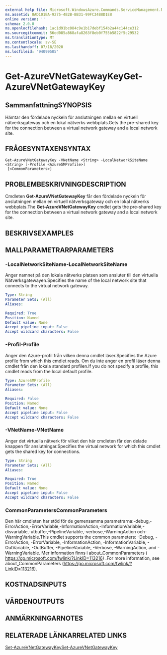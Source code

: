 ```yaml
---
external help file: Microsoft.WindowsAzure.Commands.ServiceManagement.Network.dll-Help.xml
ms.assetid: 8AD101BA-9275-4B2B-BB31-99FC34B8D1E8
online version: ''
schema: 2.0.0
ms.openlocfilehash: 1ac1d91bc084c9e1b17debf154b2a44c144ce312
ms.sourcegitcommit: 56ed085a868afa8263f8eb0f755b5822f5c29532
ms.translationtype: MT
ms.contentlocale: sv-SE
ms.lasthandoff: 07/18/2020
ms.locfileid: "94099505"
---
```

# <span data-ttu-id="32be6-101">Get-AzureVNetGatewayKey</span><span class="sxs-lookup"><span data-stu-id="32be6-101">Get-AzureVNetGatewayKey</span></span>

## <span data-ttu-id="32be6-102">Sammanfattning</span><span class="sxs-lookup"><span data-stu-id="32be6-102">SYNOPSIS</span></span>
<span data-ttu-id="32be6-103">Hämtar den fördelade nyckeln för anslutningen mellan en virtuell nätverksgateway och en lokal nätverks webbplats.</span><span class="sxs-lookup"><span data-stu-id="32be6-103">Gets the pre-shared key for the connection between a virtual network gateway and a local network site.</span></span>

## <span data-ttu-id="32be6-104">FRÅGESYNTAXEN</span><span class="sxs-lookup"><span data-stu-id="32be6-104">SYNTAX</span></span>

```
Get-AzureVNetGatewayKey -VNetName <String> -LocalNetworkSiteName <String> [-Profile <AzureSMProfile>]
 [<CommonParameters>]
```

## <span data-ttu-id="32be6-105">PROBLEMBESKRIVNING</span><span class="sxs-lookup"><span data-stu-id="32be6-105">DESCRIPTION</span></span>
<span data-ttu-id="32be6-106">Cmdleten **Get-AzureVNetGatewayKey** får den fördelade nyckeln för anslutningen mellan en virtuell nätverksgateway och en lokal nätverks webbplats.</span><span class="sxs-lookup"><span data-stu-id="32be6-106">The **Get-AzureVNetGatewayKey** cmdlet gets the pre-shared key for the connection between a virtual network gateway and a local network site.</span></span>

## <span data-ttu-id="32be6-107">BESKRIVS</span><span class="sxs-lookup"><span data-stu-id="32be6-107">EXAMPLES</span></span>

## <span data-ttu-id="32be6-108">MALLPARAMETRAR</span><span class="sxs-lookup"><span data-stu-id="32be6-108">PARAMETERS</span></span>

### <span data-ttu-id="32be6-109">-LocalNetworkSiteName</span><span class="sxs-lookup"><span data-stu-id="32be6-109">-LocalNetworkSiteName</span></span>
<span data-ttu-id="32be6-110">Anger namnet på den lokala nätverks platsen som ansluter till den virtuella Nätverksgatewayen.</span><span class="sxs-lookup"><span data-stu-id="32be6-110">Specifies the name of the local network site that connects to the virtual network gateway.</span></span>

```yaml
Type: String
Parameter Sets: (All)
Aliases: 

Required: True
Position: Named
Default value: None
Accept pipeline input: False
Accept wildcard characters: False
```

### <span data-ttu-id="32be6-111">-Profil</span><span class="sxs-lookup"><span data-stu-id="32be6-111">-Profile</span></span>
<span data-ttu-id="32be6-112">Anger den Azure-profil från vilken denna cmdlet läser.</span><span class="sxs-lookup"><span data-stu-id="32be6-112">Specifies the Azure profile from which this cmdlet reads.</span></span> <span data-ttu-id="32be6-113">Om du inte anger en profil läser denna cmdlet från den lokala standard profilen.</span><span class="sxs-lookup"><span data-stu-id="32be6-113">If you do not specify a profile, this cmdlet reads from the local default profile.</span></span>

```yaml
Type: AzureSMProfile
Parameter Sets: (All)
Aliases: 

Required: False
Position: Named
Default value: None
Accept pipeline input: False
Accept wildcard characters: False
```

### <span data-ttu-id="32be6-114">-VNetName</span><span class="sxs-lookup"><span data-stu-id="32be6-114">-VNetName</span></span>
<span data-ttu-id="32be6-115">Anger det virtuella nätverk för vilket den här cmdleten får den delade knappen för anslutningar.</span><span class="sxs-lookup"><span data-stu-id="32be6-115">Specifies the virtual network for which this cmdlet gets the shared key for connections.</span></span>

```yaml
Type: String
Parameter Sets: (All)
Aliases: 

Required: True
Position: Named
Default value: None
Accept pipeline input: False
Accept wildcard characters: False
```

### <span data-ttu-id="32be6-116">CommonParameters</span><span class="sxs-lookup"><span data-stu-id="32be6-116">CommonParameters</span></span>
<span data-ttu-id="32be6-117">Den här cmdleten har stöd för de gemensamma parametrarna:-debug,-ErrorAction,-ErrorVariable,-InformationAction,-InformationVariable,-disvariable,-utbuffer,-PipelineVariable,-verbose,-WarningAction och-WarningVariable.</span><span class="sxs-lookup"><span data-stu-id="32be6-117">This cmdlet supports the common parameters: -Debug, -ErrorAction, -ErrorVariable, -InformationAction, -InformationVariable, -OutVariable, -OutBuffer, -PipelineVariable, -Verbose, -WarningAction, and -WarningVariable.</span></span> <span data-ttu-id="32be6-118">Mer information finns i about_CommonParameters ( https://go.microsoft.com/fwlink/?LinkID=113216) .</span><span class="sxs-lookup"><span data-stu-id="32be6-118">For more information, see about_CommonParameters (https://go.microsoft.com/fwlink/?LinkID=113216).</span></span>

## <span data-ttu-id="32be6-119">KOSTNADS</span><span class="sxs-lookup"><span data-stu-id="32be6-119">INPUTS</span></span>

## <span data-ttu-id="32be6-120">VÄRDEN</span><span class="sxs-lookup"><span data-stu-id="32be6-120">OUTPUTS</span></span>

## <span data-ttu-id="32be6-121">ANMÄRKNINGAR</span><span class="sxs-lookup"><span data-stu-id="32be6-121">NOTES</span></span>

## <span data-ttu-id="32be6-122">RELATERADE LÄNKAR</span><span class="sxs-lookup"><span data-stu-id="32be6-122">RELATED LINKS</span></span>

[<span data-ttu-id="32be6-123">Set-AzureVNetGatewayKey</span><span class="sxs-lookup"><span data-stu-id="32be6-123">Set-AzureVNetGatewayKey</span></span>](./Set-AzureVNetGatewayKey.md)


